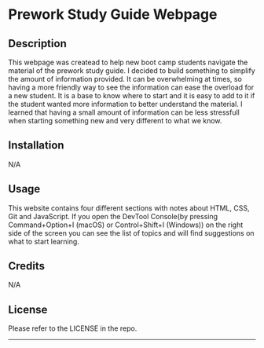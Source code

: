 #  Prework Study Guide Webpage

## Description

This webpage was createad to help new boot camp students navigate the material of the prework study guide. I decided to build something to simplify the amount of information provided. It can be overwhelming at times, so having a more friendly way to see the information can ease the overload for a new student. It is a base to know where to start and it is easy to add to it if the student wanted more information to better understand the material. I learned that having a small amount of information can be less stressfull when starting something new and very different to what we know.  

## Installation

N/A

## Usage

This website contains four different sections with notes about HTML, CSS, Git and JavaScript. If you open the DevTool Console(by pressing Command+Option+I (macOS) or Control+Shift+I (Windows)) on the right side of the screen you can see the list of topics and will find suggestions on what to start learning.

## Credits

N/A

## License

Please refer to the LICENSE in the repo.

---

